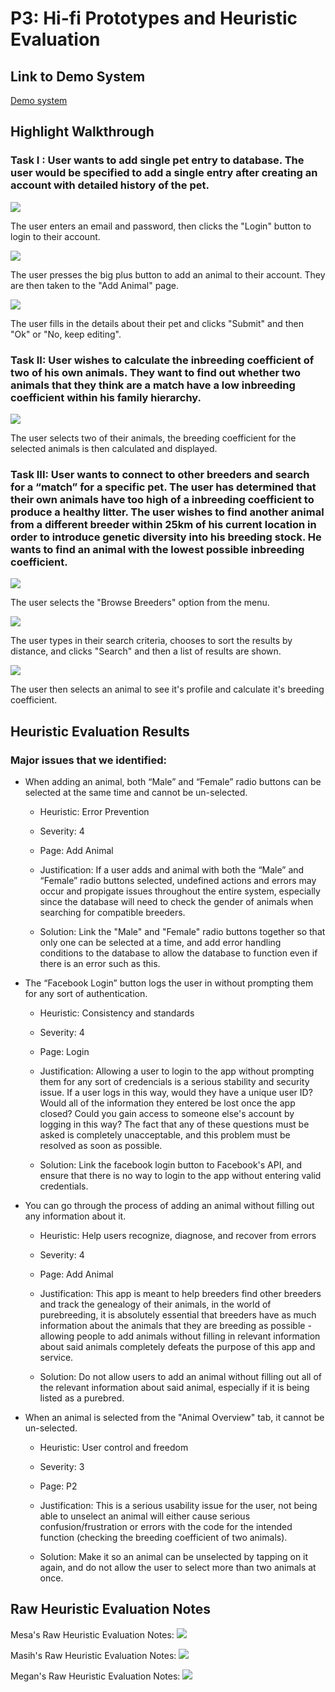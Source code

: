 # P3: Hi-fi Prototypes and Heuristic Evaluation

## Link to Demo System

[Demo system](http://lmezxg.axshare.com)

## Highlight Walkthrough

### Task I : User wants to add single pet entry to database. The user would be specified to add a single entry after creating an account with detailed history of the pet.

![](https://mkoma808.github.io/481-T03-Group5/images/P3/Task1/Register.png)

The user enters an email and password, then clicks the "Login" button to login to their account.


![](https://mkoma808.github.io/481-T03-Group5/images/P3/Task1/Account.png)

The user presses the big plus button to add an animal to their account. They are then taken to the "Add Animal" page.


![](https://mkoma808.github.io/481-T03-Group5/images/P3/Task1/Add_animal.png)

The user fills in the details about their pet and clicks "Submit" and then "Ok" or "No, keep editing".


### Task II: User wishes to calculate the inbreeding coefficient of two of his own animals. They want to find out whether two animals that they think are a match have a low inbreeding coefficient within his family hierarchy.

![](https://mkoma808.github.io/481-T03-Group5/images/P3/Task2/Breeding.png)

The user selects two of their animals, the breeding coefficient for the selected animals is then calculated and displayed.



### Task III: User wants to connect to other breeders and search for a “match” for a specific pet. The user has determined that their own animals have too high of a inbreeding coefficient to produce a healthy litter. The user wishes to find another animal from a different breeder within 25km of his current location in order to introduce genetic diversity into his breeding stock. He wants to find an animal with the lowest possible inbreeding coefficient.

![](https://mkoma808.github.io/481-T03-Group5/images/P3/Task3/Account.png)

The user selects the "Browse Breeders" option from the menu.


![](https://mkoma808.github.io/481-T03-Group5/images/P3/Task3/Distance.png)

The user types in their search criteria, chooses to sort the results by distance, and clicks "Search" and then a list of results are shown. 


![](https://mkoma808.github.io/481-T03-Group5/images/P3/Task3/Animal.png)

The user then selects an animal to see it's profile and calculate it's breeding coefficient.



## Heuristic Evaluation Results

### Major issues that we identified:

* When adding an animal, both “Male” and “Female” radio buttons can be selected at the same time and cannot be un-selected.

  * Heuristic: Error Prevention
  
  * Severity: 4
  
  * Page: Add Animal
  
  * Justification: If a user adds and animal with both the “Male” and “Female” radio buttons selected, undefined actions and errors may occur and propigate issues throughout the entire system, especially since the database will need to check the gender of animals when searching for compatible breeders.
  
  * Solution: Link the "Male" and "Female" radio buttons together so that only one can be selected at a time, and add error handling conditions to the database to allow the database to function even if there is an error such as this.
  
  

* The “Facebook Login” button logs the user in without prompting them for any sort of authentication.

  * Heuristic: Consistency and standards
  
  * Severity: 4
  
  * Page: Login
  
  * Justification: Allowing a user to login to the app without prompting them for any sort of credencials is a serious stability and security issue. If a user logs in this way, would they have a unique user ID? Would all of the information they entered be lost once the app closed? Could you gain access to someone else's account by logging in this way? The fact that any of these questions must be asked is completely unacceptable, and this problem must be resolved as soon as possible.
  
  * Solution: Link the facebook login button to Facebook's API, and ensure that there is no way to login to the app without entering valid credentials.
  

* You can go through the process of adding an animal without filling out any information about it.

  * Heuristic: Help users recognize, diagnose, and recover from errors
  
  * Severity: 4
  
  * Page: Add Animal
  
  * Justification: This app is meant to help breeders find other breeders and track the genealogy of their animals, in the world of purebreeding, it is absolutely essential that breeders have as much information about the animals that they are breeding as possible - allowing people to add animals without filling in relevant information about said animals completely defeats the purpose of this app and service.
  
  * Solution: Do not allow users to add an animal without filling out all of the relevant information about said animal, especially if it is being listed as a purebred.
  

* When an animal is selected from the "Animal Overview" tab, it cannot be un-selected.

  * Heuristic: User control and freedom
  
  * Severity: 3
  
  * Page: P2
  
  * Justification: This is a serious usability issue for the user, not being able to unselect an animal will either cause serious confusion/frustration or errors with the code for the intended function (checking the breeding coefficient of two animals).
  
  * Solution: Make it so an animal can be unselected by tapping on it again, and do not allow the user to select more than two animals at once.




## Raw Heuristic Evaluation Notes

Mesa's Raw Heuristic Evaluation Notes:
![](https://mkoma808.github.io/481-T03-Group5/images/P3/Heuristic_Evaluation_Mesa.png)

Masih's Raw Heuristic Evaluation Notes:
![](https://mkoma808.github.io/481-T03-Group5/images/P3/Heuristic_Evaluaton_Masih.png)

Megan's Raw Heuristic Evaluation Notes:
![](https://mkoma808.github.io/481-T03-Group5/images/P3/Heuristic_Evaluation_Megan.png)
